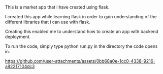 This is a market app that i have created using flask.

I created this app while learning flask in order to gain understanding of the different libraries that i can use with flask.

Creating this enabled me to understand how to create an app with backend deployment.

To run the code, simply type python run.py in the directory the code opens in.

https://github.com/user-attachments/assets/0bb68a0e-1cc0-4338-9216-a82217104dc3
